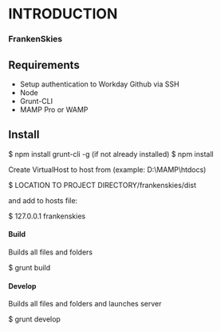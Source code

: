 # INTRODUCTION 
### FrankenSkies


## Requirements
  - Setup authentication to Workday Github via SSH
  - Node
  - Grunt-CLI
  - MAMP Pro or WAMP

## Install

  $ npm install grunt-cli -g (if not already installed)
  $ npm install

Create VirtualHost to host from (example: D:\MAMP\htdocs\)

  $ LOCATION TO PROJECT DIRECTORY/frankenskies/dist

and add to hosts file:

  $ 127.0.0.1 frankenskies

#### Build
Builds all files and folders

  $ grunt build

#### Develop
Builds all files and folders and launches server

  $ grunt develop




[logo]: http://www.thewestwindproject.com/
